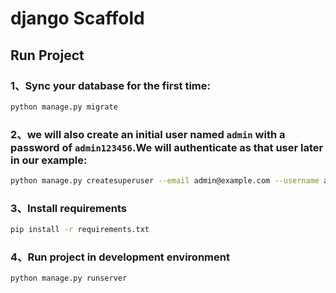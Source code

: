 # django Scaffold

## Run Project

### 1、Sync your database for the first time:

```bash
python manage.py migrate
```

### 2、we will also create an initial user named `admin` with a password of `admin123456`.We will authenticate as that user later in our example:

```bash
python manage.py createsuperuser --email admin@example.com --username admin
```

### 3、Install requirements
```bash
pip install -r requirements.txt
```


### 4、Run project in development environment
```bash
python manage.py runserver
```